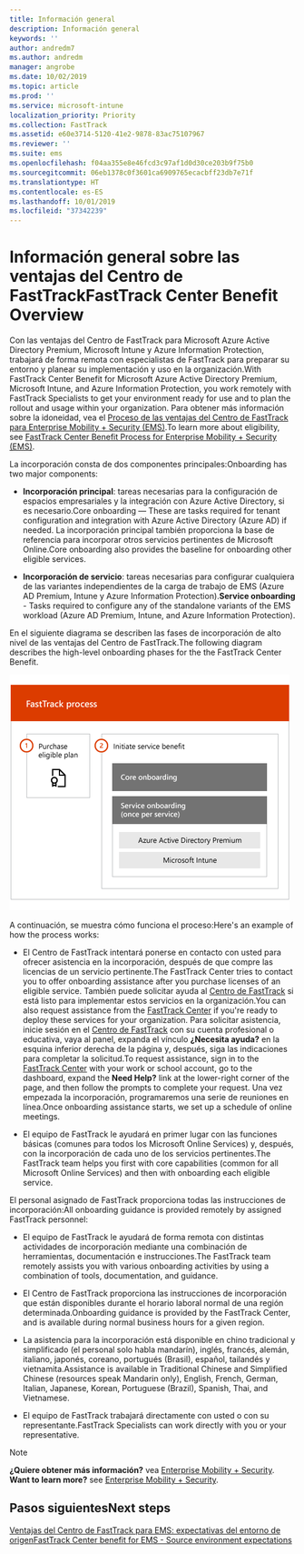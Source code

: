 ```yaml
---
title: Información general
description: Información general
keywords: ''
author: andredm7
ms.author: andredm
manager: angrobe
ms.date: 10/02/2019
ms.topic: article
ms.prod: ''
ms.service: microsoft-intune
localization_priority: Priority
ms.collection: FastTrack
ms.assetid: e60e3714-5120-41e2-9878-83ac75107967
ms.reviewer: ''
ms.suite: ems
ms.openlocfilehash: f04aa355e8e46fcd3c97af1d0d30ce203b9f75b0
ms.sourcegitcommit: 06eb1378c0f3601ca6909765ecacbff23db7e71f
ms.translationtype: HT
ms.contentlocale: es-ES
ms.lasthandoff: 10/01/2019
ms.locfileid: "37342239"
---
```

# <a name="fasttrack-center-benefit-overview"></a><span data-ttu-id="580c5-103">Información general sobre las ventajas del Centro de FastTrack</span><span class="sxs-lookup"><span data-stu-id="580c5-103">FastTrack Center Benefit Overview</span></span>

<span data-ttu-id="580c5-104">Con las ventajas del Centro de FastTrack para Microsoft Azure Active Directory Premium, Microsoft Intune y Azure Information Protection, trabajará de forma remota con especialistas de FastTrack para preparar su entorno y planear su implementación y uso en la organización.</span><span class="sxs-lookup"><span data-stu-id="580c5-104">With FastTrack Center Benefit for Microsoft Azure Active Directory Premium, Microsoft Intune, and Azure Information Protection, you work remotely with FastTrack Specialists to get your environment ready for use and to plan the rollout and usage within your organization.</span></span> <span data-ttu-id="580c5-105">Para obtener más información sobre la idoneidad, vea el [Proceso de las ventajas del Centro de FastTrack para Enterprise Mobility + Security (EMS)](EMS-fasttrack-process.md).</span><span class="sxs-lookup"><span data-stu-id="580c5-105">To learn more about eligibility, see [FastTrack Center Benefit Process for Enterprise Mobility + Security (EMS)](EMS-fasttrack-process.md).</span></span>

<span data-ttu-id="580c5-106">La incorporación consta de dos componentes principales:</span><span class="sxs-lookup"><span data-stu-id="580c5-106">Onboarding has two major components:</span></span>

-   <span data-ttu-id="580c5-107">**Incorporación principal**: tareas necesarias para la configuración de espacios empresariales y la integración con Azure Active Directory, si es necesario.</span><span class="sxs-lookup"><span data-stu-id="580c5-107">Core onboarding — These are tasks required for tenant configuration and integration with Azure Active Directory (Azure AD) if needed.</span></span> <span data-ttu-id="580c5-108">La incorporación principal también proporciona la base de referencia para incorporar otros servicios pertinentes de Microsoft Online.</span><span class="sxs-lookup"><span data-stu-id="580c5-108">Core onboarding also provides the baseline for onboarding other eligible services.</span></span>

-   <span data-ttu-id="580c5-109">**Incorporación de servicio**: tareas necesarias para configurar cualquiera de las variantes independientes de la carga de trabajo de EMS (Azure AD Premium, Intune y Azure Information Protection).</span><span class="sxs-lookup"><span data-stu-id="580c5-109">**Service onboarding** - Tasks required to configure any of the standalone variants of the EMS workload (Azure AD Premium, Intune, and Azure Information Protection).</span></span>

<span data-ttu-id="580c5-110">En el siguiente diagrama se describen las fases de incorporación de alto nivel de las ventajas del Centro de FastTrack.</span><span class="sxs-lookup"><span data-stu-id="580c5-110">The following diagram describes the high-level onboarding phases for the the FastTrack Center Benefit.</span></span>

![Las fases de incorporación de alto nivel del uso de las ventajas del Centro de FastTrack](./media/ft-onboarding-process.png)

<span data-ttu-id="580c5-112">A continuación, se muestra cómo funciona el proceso:</span><span class="sxs-lookup"><span data-stu-id="580c5-112">Here's an example of how the process works:</span></span>

- <span data-ttu-id="580c5-113">El Centro de FastTrack intentará ponerse en contacto con usted para ofrecer asistencia en la incorporación, después de que compre las licencias de un servicio pertinente.</span><span class="sxs-lookup"><span data-stu-id="580c5-113">The FastTrack Center tries to contact you to offer onboarding assistance after you purchase licenses of an eligible service.</span></span> <span data-ttu-id="580c5-114">También puede solicitar ayuda al [Centro de FastTrack](https://go.microsoft.com/fwlink/?linkid=780698) si está listo para implementar estos servicios en la organización.</span><span class="sxs-lookup"><span data-stu-id="580c5-114">You can also request assistance from the [FastTrack Center](https://go.microsoft.com/fwlink/?linkid=780698) if you're ready to deploy these services for your organization.</span></span> <span data-ttu-id="580c5-115">Para solicitar asistencia, inicie sesión en el [Centro de FastTrack](https://go.microsoft.com/fwlink/?linkid=780698) con su cuenta profesional o educativa, vaya al panel, expanda el vínculo **¿Necesita ayuda?** en la esquina inferior derecha de la página y, después, siga las indicaciones para completar la solicitud.</span><span class="sxs-lookup"><span data-stu-id="580c5-115">To request assistance, sign in to the [FastTrack Center](https://go.microsoft.com/fwlink/?linkid=780698) with your work or school account, go to the dashboard, expand the **Need Help?** link at the lower-right corner of the page, and then follow the prompts to complete your request.</span></span> <span data-ttu-id="580c5-116">Una vez empezada la incorporación, programaremos una serie de reuniones en línea.</span><span class="sxs-lookup"><span data-stu-id="580c5-116">Once onboarding assistance starts, we set up a schedule of online meetings.</span></span>

-   <span data-ttu-id="580c5-117">El equipo de FastTrack le ayudará en primer lugar con las funciones básicas (comunes para todos los Microsoft Online Services) y, después, con la incorporación de cada uno de los servicios pertinentes.</span><span class="sxs-lookup"><span data-stu-id="580c5-117">The FastTrack team helps you first with core capabilities (common for all Microsoft Online Services) and then with onboarding each eligible service.</span></span>

<span data-ttu-id="580c5-118">El personal asignado de FastTrack proporciona todas las instrucciones de incorporación:</span><span class="sxs-lookup"><span data-stu-id="580c5-118">All onboarding guidance is provided remotely by assigned FastTrack personnel:</span></span>

-   <span data-ttu-id="580c5-119">El equipo de FastTrack le ayudará de forma remota con distintas actividades de incorporación mediante una combinación de herramientas, documentación e instrucciones.</span><span class="sxs-lookup"><span data-stu-id="580c5-119">The FastTrack team remotely assists you with various onboarding activities by using a combination of tools, documentation, and guidance.</span></span>

-   <span data-ttu-id="580c5-120">El Centro de FastTrack proporciona las instrucciones de incorporación que están disponibles durante el horario laboral normal de una región determinada.</span><span class="sxs-lookup"><span data-stu-id="580c5-120">Onboarding guidance is provided by the FastTrack Center, and is available during normal business hours for a given region.</span></span>

-   <span data-ttu-id="580c5-121">La asistencia para la incorporación está disponible en chino tradicional y simplificado (el personal solo habla mandarín), inglés, francés, alemán, italiano, japonés, coreano, portugués (Brasil), español, tailandés y vietnamita.</span><span class="sxs-lookup"><span data-stu-id="580c5-121">Assistance is available in Traditional Chinese and Simplified Chinese (resources speak Mandarin only), English, French, German, Italian, Japanese, Korean, Portuguese (Brazil), Spanish, Thai, and Vietnamese.</span></span>

-   <span data-ttu-id="580c5-122">El equipo de FastTrack trabajará directamente con usted o con su representante.</span><span class="sxs-lookup"><span data-stu-id="580c5-122">FastTrack Specialists can work directly with you or your representative.</span></span>

> [!NOTE]
> <span data-ttu-id="580c5-123">**¿Quiere obtener más información?** vea [Enterprise Mobility + Security](https://www.microsoft.com/cloud-platform/enterprise-mobility).  </span><span class="sxs-lookup"><span data-stu-id="580c5-123">**Want to learn more?** see [Enterprise Mobility + Security](https://www.microsoft.com/cloud-platform/enterprise-mobility).</span></span>

## <a name="next-steps"></a><span data-ttu-id="580c5-124">Pasos siguientes</span><span class="sxs-lookup"><span data-stu-id="580c5-124">Next steps</span></span>

[<span data-ttu-id="580c5-125">Ventajas del Centro de FastTrack para EMS: expectativas del entorno de origen</span><span class="sxs-lookup"><span data-stu-id="580c5-125">FastTrack Center benefit for EMS - Source environment expectations</span></span>](EMS-source-environment-expectations.md)
